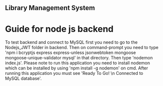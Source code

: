 ## Library Management System

# Guide for node js backend

To test backend and connect to MySQL first you need to go to the Nodejs_JWT folder in backend. Then on command-prompt you need to type 'npm i bcryptjs express express-unless jsonwebtoken mongoose mongoose-unique-validator mysql' in that directory. Then type 'nodemon index.js'. Please note to run this application you need to install nodemon which can be installed by using 'npm install -g nodemon' on cmd. After running this application you must see 'Ready To Go! \n Connected to MySQL database'.
